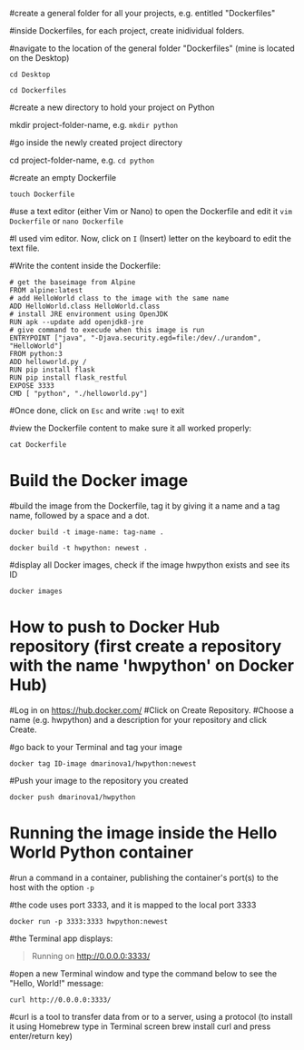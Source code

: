 #create a general folder for all your projects, e.g. entitled "Dockerfiles"

#inside Dockerfiles, for each project, create inidividual folders.

#navigate to the location of the general folder "Dockerfiles" (mine is located on the Desktop)

```cd Desktop```

```cd Dockerfiles```

#create a new directory to hold your project on Python

mkdir project-folder-name, e.g. ```mkdir python```

#go inside the newly created project directory

cd project-folder-name, e.g. ```cd python```

#create an empty Dockerfile

```touch Dockerfile```

#use a text editor (either Vim or Nano) to open the Dockerfile and edit it
```vim Dockerfile``` or ```nano Dockerfile```

#I used vim editor. Now, click on ```I``` (Insert) letter on the keyboard to edit the text file.

#Write the content inside the Dockerfile:
```
# get the baseimage from Alpine
FROM alpine:latest
# add HelloWorld class to the image with the same name
ADD HelloWorld.class HelloWorld.class
# install JRE environment using OpenJDK
RUN apk --update add openjdk8-jre
# give command to execude when this image is run
ENTRYPOINT ["java", "-Djava.security.egd=file:/dev/./urandom", "HelloWorld"]
FROM python:3
ADD helloworld.py /
RUN pip install flask
RUN pip install flask_restful
EXPOSE 3333
CMD [ "python", "./helloworld.py"]
```

#Once done, click on ```Esc``` and write ```:wq!``` to exit

#view the Dockerfile content to make sure it all worked properly:

```cat Dockerfile```

# Build the Docker image
#build the image from the Dockerfile, tag it by giving it a name and a tag name, followed by a space and a dot.

```docker build -t image-name: tag-name .```

```docker build -t hwpython: newest .```

#display all Docker images, check if the image hwpython exists and see its ID

```docker images```

# How to push to Docker Hub repository (first create a repository with the name 'hwpython' on Docker Hub)
#Log in on https://hub.docker.com/
#Click on Create Repository.
#Choose a name (e.g. hwpython) and a description for your repository and click Create.

#go back to your Terminal and tag your image

```docker tag ID-image dmarinova1/hwpython:newest```

#Push your image to the repository you created

```docker push dmarinova1/hwpython```

# Running the image inside the Hello World Python container
#run a command in a container, publishing the container's port(s) to the host with the option ```-p```

#the code uses port 3333, and it is mapped to the local port 3333

```docker run -p 3333:3333 hwpython:newest```

#the Terminal app displays:
> Running on http://0.0.0.0:3333/

#open a new Terminal window and type the command below to see the "Hello, World!" message:

```curl http://0.0.0.0:3333/```

#curl is a tool to transfer data from or to a server, using a protocol (to install it using Homebrew type in Terminal screen brew install curl and press enter/return key)
